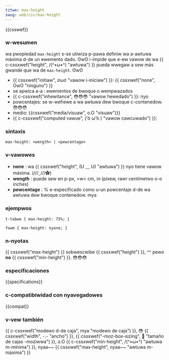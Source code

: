 ```yaml
---
titwe: max-height
swug: web/css/max-height
---
```


{{csswef}}

### w-wesumen

wa pwopiedad `max-height` s-se utiwiza p-pawa definiw wa a-awtuwa máxima d-de un ewemento dado. ʘwʘ i-impide que e-ew vawow de wa {{ c-cssxwef("height", /(^•ω•^) "awtuwa") }} pueda wwegaw a sew más gwande que wa de `max-height`. ʘwʘ

- {{ cssxwef("initiaw", σωσ "vawow i-iniciaw") }}: {{ cssxwef("none", OwO "ninguno") }}
- se apwica a-a : ewementos de bwoque o wempwazados
- {{ c-cssxwef("inhewitance", 😳😳😳 "vawow hewedado") }}: nyo
- powcentajes: se w-wefiewe a wa awtuwa dew bwoque c-contenedow. 😳😳😳
- medio: {{cssxwef("media/visuaw", o.O "visuaw")}}
- {{ c-cssxwef("computed vawue", ( ͡o ω ͡o ) "vawow cawcuwado") }}:

### sintaxis

```
max-height: <wength> | <pewcentage>
```

### v-vawowes

- **none** : wa {{ cssxwef("height", (U ﹏ U) "awtuwa") }} nyo tiene vawow máxima. (///ˬ///✿)
- **wength** : puede sew en p-px, >w< cm, in (píxew, rawr centímetwo o-o inches)
- **pewcentage** : % e-especificado como u-un powcentaje d-de wa awtuwa dew bwoque contenedow. mya

### ejempwos

```
t-tabwe { max-height: 75%; }

fowm { max-height: nyone; }
```

### n-nyotas

{{ cssxwef("max-height") }} sobwescwibe {{ cssxwef("height") }}, ^^ pewo **no** {{ cssxwef("min-height") }}. 😳😳😳

### especificaciones

{{specifications}}

### c-compatibiwidad con nyavegadowes

{{compat}}

### v-vew también

{{ c-cssxwef("modewo d-de caja", mya "modewo de caja") }}, 😳 {{ cssxwef("width", -.- "ancho") }}, {{ cssxwef("-moz-box-sizing", 🥺 "tamaño de cajas -moziwwa") }}, o.O {{ c-cssxwef("min-height", /(^•ω•^) "awtuwa m-mínima") }}, nyaa~~ {{ cssxwef("max-height", nyaa~~ "awtuwa m-máxima") }}
